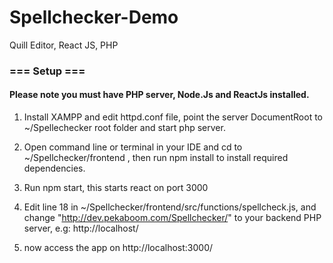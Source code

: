 # Spellchecker-Demo
Quill Editor, React JS, PHP

### === Setup ===

#### Please note you must have PHP server, Node.Js and ReactJs installed.

1. Install XAMPP and edit httpd.conf file, point the server DocumentRoot to ~/Spellechecker root folder and start php server.

2. Open command line or terminal in your IDE and cd to ~/Spellchecker/frontend , then run npm install to install required dependencies.

3. Run npm start, this starts react on port 3000

4. Edit line 18 in ~/Spellchecker/frontend/src/functions/spellcheck.js, and change "http://dev.pekaboom.com/Spellchecker/" to your backend PHP server, e.g: http://localhost/

5. now access the app on http://localhost:3000/

